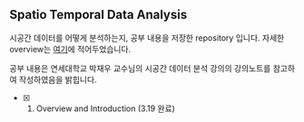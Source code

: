 ## Spatio Temporal Data Analysis



시공간 데이터를 어떻게 분석하는지, 공부 내용을 저장한 repository 입니다. 자세한 overview는 [여기](https://github.com/bohyunshin/Statistics/blob/master/Spatio%20Temporal%20Data%20Analysis/1.%20Overview%20and%20Introduction.pdf)에 적어두었습니다.

공부 내용은 연세대학교 박재우 교수님의 시공간 데이터 분석 강의의 강의노트를 참고하여 작성하였음을 밝힙니다.

- [x] 1. Overview and Introduction (3.19 완료)